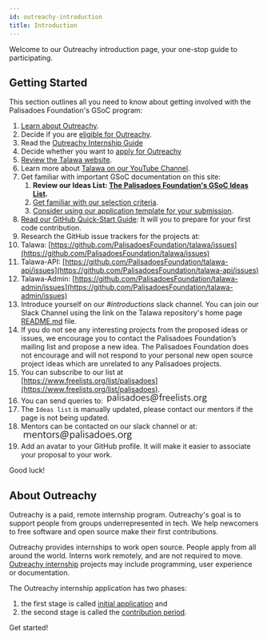 ```yaml
---
id: outreachy-introduction
title: Introduction
---
```


Welcome to our Outreachy introduction page, your one-stop guide to participating.

## Getting Started

This section outlines all you need to know about getting involved with the Palisadoes Foundation's GSoC program:

1. [Learn about Outreachy](https://www.outreachy.org).
2. Decide if you are [eligible for Outreachy](https://www.outreachy.org/docs/applicant/#eligibility).
3. Read the [Outreachy Internship Guide](https://www.outreachy.org/docs/internship/)
4. Decide whether you want to [apply for Outreachy](https://www.outreachy.org/apply/)
5. [Review the Talawa website](https://docs.talawa.io/docs/).
6. Learn more about [Talawa on our YouTube Channel](https://www.youtube.com/watch?v=hKLeU3MlGwY&list=PLv50qHwThlJVTUZsVz2CbRSi2f8uF9XE6).
7. Get familiar with important GSoC documentation on this site:
   1. **Review our Ideas List: [The Palisadoes Foundation's GSoC Ideas List](./outreachy-ideas).**
   2. [Get familiar with our selection criteria](../internship-selection-criteria).
   3. [Consider using our application template for your submission](../internship-application-template).
8. [Read our GitHub Quick-Start Guide](../../introduction/our-repositories): It will you to prepare for your first code contribution.
9. Research the GitHub issue trackers for the projects at:
10. Talawa: [https://github.com/PalisadoesFoundation/talawa/issues](https://github.com/PalisadoesFoundation/talawa/issues)
11. Talawa-API: [https://github.com/PalisadoesFoundation/talawa-api/issues](https://github.com/PalisadoesFoundation/talawa-api/issues)
12. Talawa-Admin: [https://github.com/PalisadoesFoundation/talawa-admin/issues](https://github.com/PalisadoesFoundation/talawa-admin/issues)
13. Introduce yourself on our _#introductions_ slack channel. You can join our Slack Channel using the link on the Talawa repository's home page [README.md](http://github.com/PalisadoesFoundation/talawa) file.
14. If you do not see any interesting projects from the proposed ideas or issues, we encourage you to contact the Palisadoes Foundation’s mailing list and propose a new idea. The Palisadoes Foundation does not encourage and will not respond to your personal new open source project ideas which are unrelated to any Palisadoes projects.
15. You can subscribe to our list at [https://www.freelists.org/list/palisadoes](https://www.freelists.org/list/palisadoes).
16. You can send queries to:
    ![img](/img/email/freelists.png)
17. The `Ideas list` is manually updated, please contact our mentors if the page is not being updated.
18. Mentors can be contacted on our slack channel or at:
    ![img](/img/email/mentors.png)
19. Add an avatar to your GitHub profile. It will make it easier to associate your proposal to your work.

Good luck!

## About Outreachy

Outreachy is a paid, remote internship program. Outreachy's goal is to support people from groups underrepresented in tech. We help newcomers to free software and open source make their first contributions.

Outreachy provides internships to work open source. People apply from all around the world. Interns work remotely, and are not required to move. [Outreachy internship](https://www.outreachy.org/) projects may include programming, user experience or documentation.

The Outreachy internship application has two phases:

1. the first stage is called [initial application](https://www.outreachy.org/docs/applicant/#initial-application) and
2. the second stage is called the [contribution period](https://www.outreachy.org/docs/applicant/#application-prep).

Get started!
